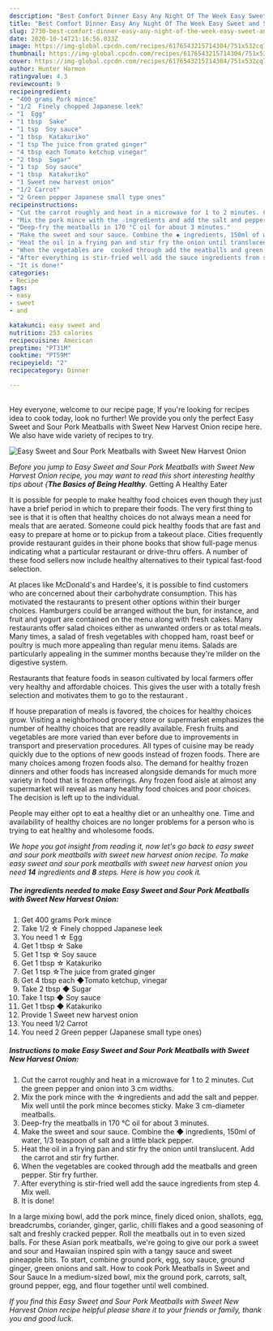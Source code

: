```yaml
---
description: "Best Comfort Dinner Easy Any Night Of The Week Easy Sweet and Sour Pork Meatballs with Sweet New Harvest Onion"
title: "Best Comfort Dinner Easy Any Night Of The Week Easy Sweet and Sour Pork Meatballs with Sweet New Harvest Onion"
slug: 2730-best-comfort-dinner-easy-any-night-of-the-week-easy-sweet-and-sour-pork-meatballs-with-sweet-new-harvest-onion
date: 2020-10-14T21:16:56.033Z
image: https://img-global.cpcdn.com/recipes/6176543215714304/751x532cq70/easy-sweet-and-sour-pork-meatballs-with-sweet-new-harvest-onion-recipe-main-photo.jpg
thumbnail: https://img-global.cpcdn.com/recipes/6176543215714304/751x532cq70/easy-sweet-and-sour-pork-meatballs-with-sweet-new-harvest-onion-recipe-main-photo.jpg
cover: https://img-global.cpcdn.com/recipes/6176543215714304/751x532cq70/easy-sweet-and-sour-pork-meatballs-with-sweet-new-harvest-onion-recipe-main-photo.jpg
author: Hunter Harmon
ratingvalue: 4.3
reviewcount: 9
recipeingredient:
- "400 grams Pork mince"
- "1/2  Finely chopped Japanese leek"
- "1  Egg"
- "1 tbsp  Sake"
- "1 tsp  Soy sauce"
- "1 tbsp  Katakuriko"
- "1 tsp The juice from grated ginger"
- "4 tbsp each Tomato ketchup vinegar"
- "2 tbsp  Sugar"
- "1 tsp  Soy sauce"
- "1 tbsp  Katakuriko"
- "1 Sweet new harvest onion"
- "1/2 Carrot"
- "2 Green pepper Japanese small type ones"
recipeinstructions:
- "Cut the carrot roughly and heat in a microwave for 1 to 2 minutes. Cut the green pepper and onion into 3 cm widths."
- "Mix the pork mince with the ☆ingredients and add the salt and pepper. Mix well until the pork mince becomes sticky. Make 3 cm-diameter meatballs."
- "Deep-fry the meatballs in 170 °C oil for about 3 minutes."
- "Make the sweet and sour sauce. Combine the ◆ ingredients, 150ml of water, 1/3 teaspoon of salt and a little black pepper."
- "Heat the oil in a frying pan and stir fry the onion until translucent. Add the carrot and stir fry further."
- "When the vegetables are  cooked through add the meatballs and green pepper. Stir fry further."
- "After everything is stir-fried well add the sauce ingredients from step 4. Mix well."
- "It is done!"
categories:
- Recipe
tags:
- easy
- sweet
- and

katakunci: easy sweet and 
nutrition: 253 calories
recipecuisine: American
preptime: "PT31M"
cooktime: "PT59M"
recipeyield: "2"
recipecategory: Dinner

---
```

<br>
Hey everyone, welcome to our recipe page, If you're looking for recipes idea to cook today, look no further! We provide you only the perfect Easy Sweet and Sour Pork Meatballs with Sweet New Harvest Onion recipe here. We also have wide variety of recipes to try.
<br>


![Easy Sweet and Sour Pork Meatballs with Sweet New Harvest Onion](https://img-global.cpcdn.com/recipes/6176543215714304/751x532cq70/easy-sweet-and-sour-pork-meatballs-with-sweet-new-harvest-onion-recipe-main-photo.jpg)

<i>Before you jump to Easy Sweet and Sour Pork Meatballs with Sweet New Harvest Onion recipe, you may want to read this short interesting healthy tips about {<strong>The Basics of Being Healthy</strong>.</i>
Getting A Healthy Eater

It is possible for people to make healthy food choices even though they just have a brief period in which to prepare their foods. The very first thing to see is that it is often that healthy choices do not always mean a need for meals that are aerated. Someone could pick healthy foods that are fast and easy to prepare at home or to pickup from a takeout place. Cities frequently provide restaurant guides in their phone books that show full-page menus indicating what a particular restaurant or drive-thru offers. A number of these food sellers now include healthy alternatives to their typical fast-food selection.

At places like McDonald's and Hardee's, it is possible to find customers who are concerned about their carbohydrate consumption.  This has motivated the restaurants to present other options within their burger choices. Hamburgers could be arranged without the bun, for instance, and fruit and yogurt are contained on the menu along with fresh cakes. Many restaurants offer salad choices either as unwanted orders or as total meals. Many times, a salad of fresh vegetables with chopped ham, roast beef or poultry is much more appealing than regular menu items.  Salads are particularly appealing in the summer months because they're milder on the digestive system.

Restaurants that feature foods in season cultivated by local farmers offer very healthy and affordable choices.  This gives the user with a totally fresh selection and motivates them to go to the restaurant .

If house preparation of meals is favored, the choices for healthy choices grow. Visiting a neighborhood grocery store or supermarket emphasizes the number of healthy choices that are readily available. Fresh fruits and vegetables are more varied than ever before due to improvements in transport and preservation procedures.  All types of cuisine may be ready quickly due to the options of new goods instead of frozen foods. There are many choices among frozen foods also. The demand for healthy frozen dinners and other foods has increased alongside demands for much more variety in food that is frozen offerings. Any frozen food aisle at almost any supermarket will reveal as many healthy food choices and poor choices. The decision is left up to the individual.

People may either opt to eat a healthy diet or an unhealthy one. Time and availability of healthy choices are no longer problems for a person who is trying to eat healthy and wholesome foods.


<i>We hope you got insight from reading it, now let's go back to easy sweet and sour pork meatballs with sweet new harvest onion recipe. To make easy sweet and sour pork meatballs with sweet new harvest onion you need <strong>14</strong> ingredients and <strong>8</strong> steps. Here is how you cook it.
</i>

##### The ingredients needed to make Easy Sweet and Sour Pork Meatballs with Sweet New Harvest Onion:

1. Get 400 grams Pork mince
1. Take 1/2 ☆ Finely chopped Japanese leek
1. You need 1 ☆ Egg
1. Get 1 tbsp ☆ Sake
1. Get 1 tsp ☆ Soy sauce
1. Get 1 tbsp ☆ Katakuriko
1. Get 1 tsp ☆The juice from grated ginger
1. Get 4 tbsp each ◆Tomato ketchup, vinegar
1. Take 2 tbsp ◆ Sugar
1. Take 1 tsp ◆ Soy sauce
1. Get 1 tbsp ◆ Katakuriko
1. Provide 1 Sweet new harvest onion
1. You need 1/2 Carrot
1. You need 2 Green pepper (Japanese small type ones)


##### Instructions to make Easy Sweet and Sour Pork Meatballs with Sweet New Harvest Onion:

1. Cut the carrot roughly and heat in a microwave for 1 to 2 minutes. Cut the green pepper and onion into 3 cm widths.
1. Mix the pork mince with the ☆ingredients and add the salt and pepper. Mix well until the pork mince becomes sticky. Make 3 cm-diameter meatballs.
1. Deep-fry the meatballs in 170 °C oil for about 3 minutes.
1. Make the sweet and sour sauce. Combine the ◆ ingredients, 150ml of water, 1/3 teaspoon of salt and a little black pepper.
1. Heat the oil in a frying pan and stir fry the onion until translucent. Add the carrot and stir fry further.
1. When the vegetables are  cooked through add the meatballs and green pepper. Stir fry further.
1. After everything is stir-fried well add the sauce ingredients from step 4. Mix well.
1. It is done!


In a large mixing bowl, add the pork mince, finely diced onion, shallots, egg, breadcrumbs, coriander, ginger, garlic, chilli flakes and a good seasoning of salt and freshly cracked pepper. Roll the meatballs out in to even sized balls. For these Asian pork meatballs, we&#39;re going to give our pork a sweet and sour and Hawaiian inspired spin with a tangy sauce and sweet pineapple bits. To start, combine ground pork, egg, soy sauce, ground ginger, green onions and salt. How to cook Pork Meatballs in Sweet and Sour Sauce In a medium-sized bowl, mix the ground pork, carrots, salt, ground pepper, egg, and flour together until well combined. 

<i>If you find this Easy Sweet and Sour Pork Meatballs with Sweet New Harvest Onion recipe helpful please share it to your friends or family, thank you and good luck.</i>
